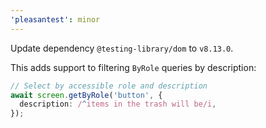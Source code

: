```yaml
---
'pleasantest': minor
---
```


Update dependency `@testing-library/dom` to `v8.13.0`.

This adds support to filtering `ByRole` queries by description:

```ts
// Select by accessible role and description
await screen.getByRole('button', {
  description: /^items in the trash will be/i,
});
```
